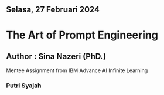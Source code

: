 ## Selasa, 27 Februari 2024

# The Art of Prompt Engineering

## Author : Sina Nazeri (PhD.)

Mentee Assignment from IBM Advance AI Infinite Learning
### Putri Syajah
